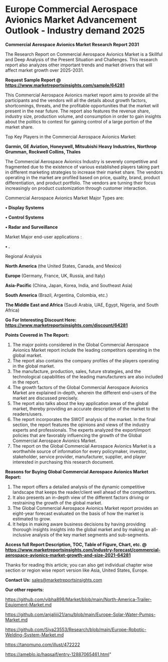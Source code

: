 # Europe Commercial Aerospace Avionics Market Advancement Outlook - Industry demand 2025

<strong>Commercial Aerospace Avionics Market Research Report 2031</strong>

The Research Report on Commercial Aerospace Avionics Market is a Skillful and Deep Analysis of the Present Situation and Challenges. This research report also analyzes other important trends and market drivers that will affect market growth over 2025-2031.

<strong>Request Sample Report @ <a href=https://www.marketreportsinsights.com/sample/64281>https://www.marketreportsinsights.com/sample/64281</a></strong>

This Commercial Aerospace Avionics market report aims to provide all the participants and the vendors will all the details about growth factors, shortcomings, threats, and the profitable opportunities that the market will present in the near future. The report also features the revenue share, industry size, production volume, and consumption in order to gain insights about the politics to contest for gaining control of a large portion of the market share.

Top Key Players in the Commercial Aerospace Avionics Market:

<strong>Garmin, GE Aviation, Honeywell, Mitsubishi Heavy Industries, Northrop Grumman, Rockwell Collins, Thales</strong>

The Commercial Aerospace Avionics Industry is severely competitive and fragmented due to the existence of various established players taking part in different marketing strategies to increase their market share. The vendors operating in the market are profiled based on price, quality, brand, product differentiation, and product portfolio. The vendors are turning their focus increasingly on product customization through customer interaction.

Commercial Aerospace Avionics Market Major Types are:

<strong>• Display Systems

• Control Systems

• Radar and Surveillance</strong>

Market Major end-user applications :

<strong>• .</strong>

Regional Analysis

</u><strong><b>North America</b></strong> (the United States, Canada, and Mexico)

<strong><b>Europe </b></strong>(Germany, France, UK, Russia, and Italy)

<strong><b>Asia-Pacific</b></strong> (China, Japan, Korea, India, and Southeast Asia)

<strong><b>South America</b></strong> (Brazil, Argentina, Colombia, etc.)

<strong><b>The Middle East and Africa</b></strong> (Saudi Arabia, UAE, Egypt, Nigeria, and South Africa)

<strong>Go For Interesting Discount Here: <a href=https://www.marketreportsinsights.com/discount/64281>https://www.marketreportsinsights.com/discount/64281</a></strong>

<strong>Points Covered in The Report:</strong>
<ol>
  <li>The major points considered in the Global Commercial Aerospace Avionics Market report include the leading competitors operating in the global market.</li>
  <li>The report also contains the company profiles of the players operating in the global market.</li>
  <li>The manufacture, production, sales, future strategies, and the technological capabilities of the leading manufacturers are also included in the report.</li>
  <li>The growth factors of the Global Commercial Aerospace Avionics Market are explained in-depth, wherein the different end-users of the market are discussed precisely.</li>
  <li>The report also talks about the key application areas of the global market, thereby providing an accurate description of the market to the readers/users.</li>
  <li>The report incorporates the SWOT analysis of the market. In the final section, the report features the opinions and views of the industry experts and professionals. The experts analyzed the export/import policies that are favorably influencing the growth of the Global Commercial Aerospace Avionics Market.</li>
  <li>The report on the Global Commercial Aerospace Avionics Market is a worthwhile source of information for every policymaker, investor, stakeholder, service provider, manufacturer, supplier, and player interested in purchasing this research document.</li>
</ol>
<strong>Reasons for Buying Global Commercial Aerospace Avionics Market Report:</strong>

<ol>
  <li>The report offers a detailed analysis of the dynamic competitive landscape that keeps the reader/client well ahead of the competitors.</li>
  <li>It also presents an in-depth view of the different factors driving or restraining the growth of the global market.</li>
  <li>The Global Commercial Aerospace Avionics Market report provides an eight-year forecast evaluated on the basis of how the market is estimated to grow.</li>
  <li>It helps in making aware business decisions by having providing thorough insights insights into the global market and by making an all-inclusive analysis of the key market segments and sub-segments.</li>
</ol>
<strong>Access full Report Description, TOC, Table of Figure, Chart, etc. @ <a href=https://www.marketreportsinsights.com/industry-forecast/commercial-aerospace-avionics-market-growth-and-size-2021-64281>https://www.marketreportsinsights.com/industry-forecast/commercial-aerospace-avionics-market-growth-and-size-2021-64281</a></strong>


Thanks for reading this article; you can also get individual chapter wise section or region wise report version like Asia, United States, Europe.

<strong>Contact Us:</strong>
sales@marketreportsinsights.com

<strong>Our other reports:</strong>

<a href=https://github.com/vibha898/Market/blob/main/North-America-Trailer-Equipment-Market.md>https://github.com/vibha898/Market/blob/main/North-America-Trailer-Equipment-Market.md</a>

<a href=https://github.com/anjaliiii21/anu/blob/main/Europe-Solar-Water-Pumps-Market.md>https://github.com/anjaliiii21/anu/blob/main/Europe-Solar-Water-Pumps-Market.md</a>

<a href=https://github.com/Siya23553/Research/blob/main/Europe-Robotic-Welding-System-Market.md>https://github.com/Siya23553/Research/blob/main/Europe-Robotic-Welding-System-Market.md</a>

<a href=https://tanomuno.com/illust/472222>https://tanomuno.com/illust/472222</a>

<a href=https://ameblo.jp/haqsaif/entry-12887065461.html>https://ameblo.jp/haqsaif/entry-12887065461.html</a>"
